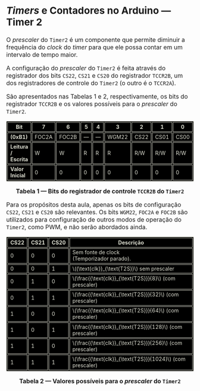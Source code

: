 <style scoped>
    ul, ol {
        font-size: 14px;
    }
    h2 {
        font-size: 26px;
    }
    h3 {
        font-size: 22px;
    }
    p {
        font-size: 16px;
    }
    table {
        margin-left: auto;
        margin-right: auto;
        font-size: 14px;
    }
    table, td, th {
        border: 1px solid #dbdccf;
        border-collapse: separate;
        background-color: black;
        color: #dbdccf;
    }
    #t-caption {
        text-align: center;
        font-size: 10px;
        font-weight: bold;
    }

</style>

## *Timers* e Contadores no Arduino — Timer 2

O *prescaler* do `Timer2` é um componente que permite diminuir a frequência do *clock* do *timer* para que ele possa contar em um intervalo de tempo maior.

A configuração do *prescaler* do `Timer2` é feita através do registrador dos bits `CS22`, `CS21` e `CS20` do registrador `TCCR2B`, um dos registradores de controle do `Timer2` (o outro é o `TCCR2A`).

São apresentados nas Tabelas 1 e 2, respectivamente, os bits do registrador `TCCR2B` e os valores possíveis para o *prescaler* do `Timer2`.

<div class="flex-container" markdown="1">
<div class="column-container" markdown="1">

| Bit                   | 7     | 6     | 5   | 4   | 3     | 2    | 1    | 0    |
| --------------------- | ----- | ----- | --- | --- | ----- | ---- | ---- | ---- |
| **(0xB1)**            | FOC2A | FOC2B | —   | —   | WGM22 | CS22 | CS01 | CS00 |
| **Leitura / Escrita** | W     | W     | R   | R   | R     | R/W  | R/W  | R/W  |
| **Valor Inicial**     | 0     | 0     | 0   | 0   | 0     | 0    | 0    | 0    |

<span id="Tabela-1"></span>

<div id="t-caption" markdown="1">

Tabela 1 — Bits do registrador de controle `TCCR2B` do `Timer2`

</div>

Para os propósitos desta aula, apenas os bits de configuração `CS22`, `CS21` e `CS20` são relevantes. Os bits `WGM22`, `FOC2A` e `FOC2B` são utilizados para configuração de outros modos de operação do `Timer2`, como PWM, e não serão abordados ainda.

</div>
<div class="column-container" markdown="1">

| CS22 | CS21 | CS20 | Descrição                                                                    |
| ---- | ---- | ---- | ---------------------------------------------------------------------------- |
| 0    | 0    | 0    | Sem fonte de clock <br> (Temporizador parado).                               |
| 0    | 0    | 1    | \\({\text{clk}}\_{\text{T2S}}\\)  sem prescaler                              |
| 0    | 1    | 0    | \\(\frac{{\text{clk}}\_{\text{T2S}}}{8}\\) (com prescaler)                   |
| 0    | 1    | 1    | \\(\frac{{\text{clk}}\_{\text{T2S}}}{32}\\) (com prescaler)                  |
| 1    | 0    | 0    | \\(\frac{{\text{clk}}\_{\text{T2S}}}{64}\\) (com prescaler)                  |
| 1    | 0    | 1    | \\(\frac{{\text{clk}}\_{\text{T2S}}}{128}\\) (com prescaler)                 |
| 1    | 1    | 0    | \\(\frac{{\text{clk}}\_{\text{T2S}}}{256}\\) (com prescaler)                 |
| 1    | 1    | 1    | \\(\frac{{\text{clk}}\_{\text{T2S}}}{1024}\\) (com prescaler)                |

<span id="Tabela-2"></span>

<div id="t-caption" markdown="1">

Tabela 2 — Valores possíveis para o *prescaler* do `Timer2`

</div>

</div>
</div>
